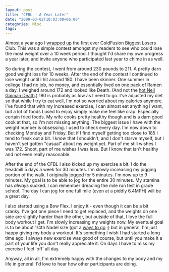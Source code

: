 ```yaml
---
layout: post
title: "CFBL - A Year Later"
date: "2009-03-02T10:03:00+06:00"
categories: Misc 
tags: 
---
```


Almost a year ago I <a href="http://www.raymondcamden.com/index.cfm/2008/3/20/CFBL--Week-10--The-End">wrapped up</a> the first ever ColdFusion Biggest Losers Club. This was a simple contest amongst my readers to see who could lose the most weight over a 10 week period. I thought I'd share my own progress a year later, and invite anyone who participated last year to chime in as well.
<!--more-->
So during the contest, I went from around 230 pounds to 211. A pretty darn good weight loss for 10 weeks. After the end of the contest I continued to lose weight until I hit around 180. I have been skinner. One summer in college I had no job, no money, and essentially lived on one pack of Ramen a day. I weighed around 172 and looked like Death. (And not the <a href="http://images2.ggl.com/articles/5522/death.jpg">hot Neil Gaiman Death</a>.) 180 is probably as low as I need to go. I've adjusted my diet so that while I try to eat well, I'm not so worried about my calories anymore. I've found that with my increased exercise, I can almost eat anything I want, but a lot of foods I used to enjoy simply make me feel like crap. Especially certain fried foods. My wife cooks pretty healthy though and is a darn good cook at that, so I'm not missing anything. The biggest issue I have with the weight number is obsessing. I used to check every day. I'm now down to checking Monday and Friday. But if I find myself getting too close to 185 I tend to freak out a bit. I <i>know</i> that I shouldn't, and I don't starve myself, but I haven't yet gotten "casual" about my weight yet. Part of me still wishes I was 172. Shoot, part of me wishes I was less. But I know that isn't healthy and not even really reasonable. 

After the end of the CFBL I also kicked up my exercise a bit. I do the treadmill 5 days a week for 30 minutes. I'm slowly increasing my jogging portion of the walk. I originally jogged for 5 minutes. I'm now up to 9 minutes. My goal is to be able to jog for the entire 30 minutes. My stamina has <i>always</i> sucked. I can remember dreading the mile run test in grade school. The day I can jog for one full mile (even at a piddly 6.4MPH) will be a great day.

I also started using a Bow Flex. I enjoy it - even though it can be a bit cranky. I've got one piece I need to get replaced, and the weights on one side are slightly harder than the other, but outside of that, I love the full body workout I get. I'm slowly increasing my weights now. My eventual goal is to be about 1/4th Nadel size (got a <a href="http://picasaweb.google.com/bennadel/NYCFUGRaymondCamdenOnMasteringTheArtOfAJAXDevelopmentUsingColdFusion#5291247846084383170">ways to go</a> ;) but in general, I'm just happy giving my body a workout. It's something I wish I had started a long time ago. I always new exercise was good of course, but until you make it a part of your life you don't really appreciate it. On days I have to miss my exercise I feel 'off' all day.

Anyway, all in all, I'm extremely happy with the changes to my body and my life in general. I'd love to hear how other participants are doing.